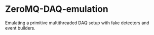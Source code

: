 # ZeroMQ-DAQ-emulation
Emulating a primitive multithreaded DAQ setup with fake detectors and event builders.
